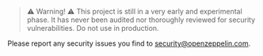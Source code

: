 > ⚠️ Warning! ⚠️
> This project is still in a very early and experimental phase. It has never been audited nor thoroughly reviewed for security vulnerabilities. Do not use in production.

Please report any security issues you find to security@openzeppelin.com.
